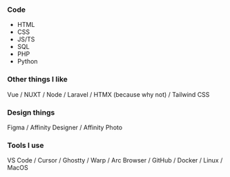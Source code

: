 ### Code
- HTML
- CSS
- JS/TS
- SQL
- PHP
- Python

### Other things I like
Vue / NUXT / Node / Laravel / HTMX (because why not) / Tailwind CSS

### Design things
Figma / Affinity Designer / Affinity Photo

### Tools I use
VS Code / Cursor / Ghostty / Warp / Arc Browser / GitHub / Docker / Linux / MacOS
